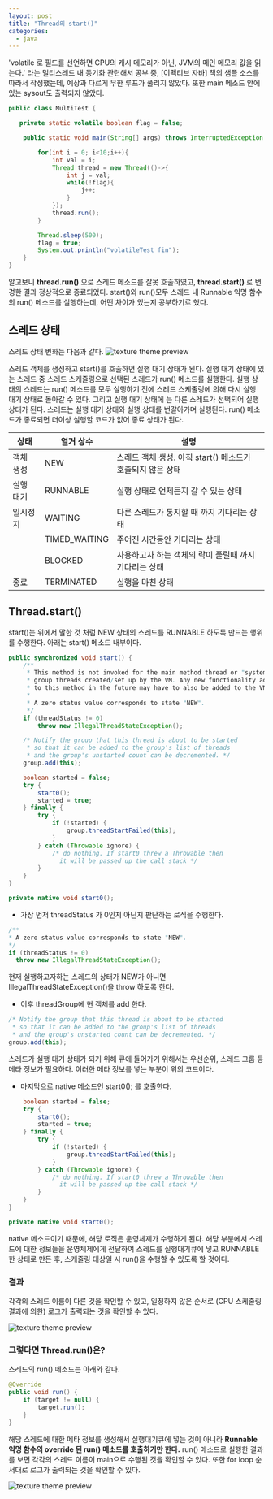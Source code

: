 ```yaml
---
layout: post
title: "Thread의 start()"
categories:
  - java
---
```


'volatile 로 필드를 선언하면 CPU의 캐시 메모리가 아닌, JVM의 메인 메모리 값을 읽는다.' 라는 멀티스레드 내 동기화 관련해서 공부 중,
[이펙티브 자바] 책의 샘플 소스를 따라서 작성했는데, 예상과 다르게 무한 루프가 풀리지 않았다. 또한 main 메소드 안에 있는 sysout도 출력되지 않았다.

```java
public class MultiTest {

   private static volatile boolean flag = false;

    public static void main(String[] args) throws InterruptedException {

        for(int i = 0; i<10;i++){
            int val = i;
            Thread thread = new Thread(()->{
                int j = val;
                while(!flag){
                    j++;
                }
            });
            thread.run();
        }

        Thread.sleep(500);
        flag = true;
        System.out.println("volatileTest fin");
    }
}
```

알고보니 **thread.run()** 으로 스레드 메소드를 잘못 호출하였고, **thread.start()** 로 변경한 결과 정상적으로 종료되었다.
start()와 run()모두 스레드 내 Runnable 익명 함수의 run() 메소드를 실행하는데, 어떤 차이가 있는지 공부하기로 했다.

## 스레드 상태
스레드 상태 변화는 다음과 같다. 
![texture theme preview](/img/java/thread03.png)

스레드 객체를 생성하고 start()를 호출하면 실행 대기 상태가 된다. 
실행 대기 상태에 있는 스레드 중 스레드 스케줄링으로 선택된 스레드가 run() 메소드를 실행한다. 
실행 상태의 스레드는 run() 메소드를 모두 실행하기 전에 스레드 스케줄링에 의해 다시 실행 대기 상태로 돌아갈 수 있다.
그리고 실행 대기 상태에 는 다른 스레드가 선택되어 실행 상태가 된다. 스레드는 실행 대기 상태와 실행 상태를 번갈아가며 실행된다.
run() 메소드가 종료되면 더이상 실행할 코드가 없어 종료 상태가 된다.

|상태|열거 상수|설명|
|---|---|---|
|객체 생성|NEW|스레드 객체 생성. 아직 start() 메소드가 호출되지 않은 상태
|실행 대기|RUNNABLE|실행 상태로 언제든지 갈 수 있는 상태
|일시정지|WAITING|다른 스레드가 통지할 때 까지 기다리는 상태
|      |TIMED_WAITING|주어진 시간동안 기다리는 상태
|      |BLOCKED|사용하고자 하는 객체의 락이 풀릴때 까지 기다리는 상태
|종료|TERMINATED|실행을 마친 상태

## Thread.start()
start()는 위에서 말한 것 처럼 NEW 상태의 스레드를 RUNNABLE 하도록 만드는 행위를 수행한다.
아래는 start() 메소드 내부이다.

```java
public synchronized void start() {
    /**
     * This method is not invoked for the main method thread or "system"
     * group threads created/set up by the VM. Any new functionality added
     * to this method in the future may have to also be added to the VM.
     *
     * A zero status value corresponds to state "NEW".
     */
    if (threadStatus != 0)
        throw new IllegalThreadStateException();

    /* Notify the group that this thread is about to be started
     * so that it can be added to the group's list of threads
     * and the group's unstarted count can be decremented. */
    group.add(this);

    boolean started = false;
    try {
        start0();
        started = true;
    } finally {
        try {
            if (!started) {
                group.threadStartFailed(this);
            }
        } catch (Throwable ignore) {
            /* do nothing. If start0 threw a Throwable then
              it will be passed up the call stack */
        }
    }
}

private native void start0();
```

- 가장 먼저 threadStatus 가 0인지 아닌지 판단하는 로직을 수행한다.

```java
/**
* A zero status value corresponds to state "NEW".
*/
if (threadStatus != 0)
  throw new IllegalThreadStateException();
```

현재 실행하고자하는 스레드의 상태가 NEW가 아니면 IllegalThreadStateException()을 throw 하도록 한다.

- 이후 threadGroup에 현 객체를 add 한다. 

```java
/* Notify the group that this thread is about to be started
 * so that it can be added to the group's list of threads
 * and the group's unstarted count can be decremented. */
group.add(this);
```

스레드가 실행 대기 상태가 되기 위해 큐에 들어가기 위해서는 우선순위, 스레드 그룹 등 메타 정보가 필요하다. 이러한 메타 정보를 넣는 부분이 위의 코드이다.

- 마지막으로 native 메소드인 start0(); 를 호출한다. 

```java
    boolean started = false;
    try {
        start0();
        started = true;
    } finally {
        try {
            if (!started) {
                group.threadStartFailed(this);
            }
        } catch (Throwable ignore) {
            /* do nothing. If start0 threw a Throwable then
              it will be passed up the call stack */
        }
    }
}

private native void start0();
``` 
native 메소드이기 때문에, 해당 로직은 운영체제가 수행하게 된다. 해당 부분에서 스레드에 대한 정보들을 운영체제에게 전달하여 스레드를 실행대기큐에 넣고 RUNNABLE 한 상태로 만든 후, 스케줄링 대상일 시 run()을 수행할 수 있도록 할 것이다.

### 결과
각각의 스레드 이름이 다른 것을 확인할 수 있고, 일정하지 않은 순서로 (CPU 스케줄링 결과에 의한) 로그가 출력되는 것을 확인할 수 있다.

![texture theme preview](/img/java/thread01.png)

### 그렇다면 Thread.run()은?
스레드의 run() 메소드는 아래와 같다.
```java
@Override
public void run() {
    if (target != null) {
        target.run();
    }
}
```
해당 스레드에 대한 메타 정보를 생성해서 실행대기큐에 넣는 것이 아니라 **Runnable 익명 함수의 override 된 run() 메소드를 호출하기만 한다.**
run() 메소드로 실행한 결과를 보면 각각의 스레드 이름이 main으로 수행된 것을 확인할 수 있다. 또한 for loop 순서대로 로그가 출력되는 것을 확인할 수 있다.

![texture theme preview](/img/java/thread02.png)